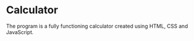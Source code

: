 # Calculator
The program is a fully functioning calculator created using HTML, CSS and JavaScript. 
